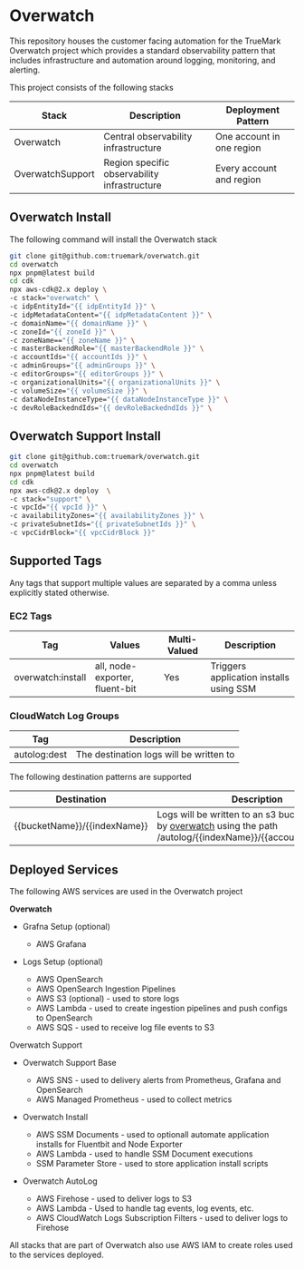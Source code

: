 # Overwatch

This repository houses the customer facing automation for the TrueMark Overwatch project which provides
a standard observability pattern that includes infrastructure and automation around logging, monitoring,
and alerting.

This project consists of the following stacks

| Stack            | Description                                  | Deployment Pattern        |
| ---------------- | -------------------------------------------- | ------------------------- |
| Overwatch        | Central observability infrastructure         | One account in one region |
| OverwatchSupport | Region specific observability infrastructure | Every account and region  |

## Overwatch Install

The following command will install the Overwatch stack

```bash
git clone git@github.com:truemark/overwatch.git
cd overwatch
npx pnpm@latest build
cd cdk
npx aws-cdk@2.x deploy \
-c stack="overwatch" \
-c idpEntityId="{{ idpEntityId }}" \
-c idpMetadataContent="{{ idpMetadataContent }}" \
-c domainName="{{ domainName }}" \
-c zoneId="{{ zoneId }}" \
-c zoneName=="{{ zoneName }}" \
-c masterBackendRole="{{ masterBackendRole }}" \
-c accountIds="{{ accountIds }}" \
-c adminGroups="{{ adminGroups }}" \
-c editorGroups="{{ editorGroups }}" \
-c organizationalUnits="{{ organizationalUnits }}" \
-c volumeSize="{{ volumeSize }}" \
-c dataNodeInstanceType="{{ dataNodeInstanceType }}" \
-c devRoleBackedndIds="{{ devRoleBackedndIds }}" \
```

## Overwatch Support Install

```bash
git clone git@github.com:truemark/overwatch.git
cd overwatch
npx pnpm@latest build
cd cdk
npx aws-cdk@2.x deploy  \
-c stack="support" \
-c vpcId="{{ vpcId }}" \
-c availabilityZones="{{ availabilityZones }}" \
-c privateSubnetIds="{{ privateSubnetIds }}" \
-c vpcCidrBlock="{{ vpcCidrBlock }}"
```

## Supported Tags

Any tags that support multiple values are separated by a comma unless explicitly stated otherwise.

### EC2 Tags

| Tag               | Values                         | Multi-Valued | Description                             |
| ----------------- | ------------------------------ | ------------ | --------------------------------------- |
| overwatch:install | all, node-exporter, fluent-bit | Yes          | Triggers application installs using SSM |

### CloudWatch Log Groups

| Tag          | Description                             |
| ------------ | --------------------------------------- |
| autolog:dest | The destination logs will be written to |

The following destination patterns are supported

| Destination                  | Description                                                                                                                                                      |
| ---------------------------- | ---------------------------------------------------------------------------------------------------------------------------------------------------------------- |
| {{bucketName}}/{{indexName}} | Logs will be written to an s3 bucket managed by [overwatch](https://github.com/truemark/overwatch) using the path /autolog/{{indexName}}/{{account}}/{{region}}/ |

## Deployed Services

The following AWS services are used in the Overwatch project

**Overwatch**

-   Grafna Setup (optional)

    -   AWS Grafana

-   Logs Setup (optional)
    -   AWS OpenSearch
    -   AWS OpenSearch Ingestion Pipelines
    -   AWS S3 (optional) - used to store logs
    -   AWS Lambda - used to create ingestion pipelines and push configs to OpenSearch
    -   AWS SQS - used to receive log file events to S3

Overwatch Support

-   Overwatch Support Base

    -   AWS SNS - used to delivery alerts from Prometheus, Grafana and OpenSearch
    -   AWS Managed Prometheus - used to collect metrics

-   Overwatch Install

    -   AWS SSM Documents - used to optionall automate application installs for Fluentbit and Node Exporter
    -   AWS Lambda - used to handle SSM Document executions
    -   SSM Parameter Store - used to store application install scripts

-   Overwatch AutoLog
    -   AWS Firehose - used to deliver logs to S3
    -   AWS Lambda - Used to handle tag events, log events, etc.
    -   AWS CloudWatch Logs Subscription Filters - used to deliver logs to Firehose

All stacks that are part of Overwatch also use AWS IAM to create roles used to the services deployed.
